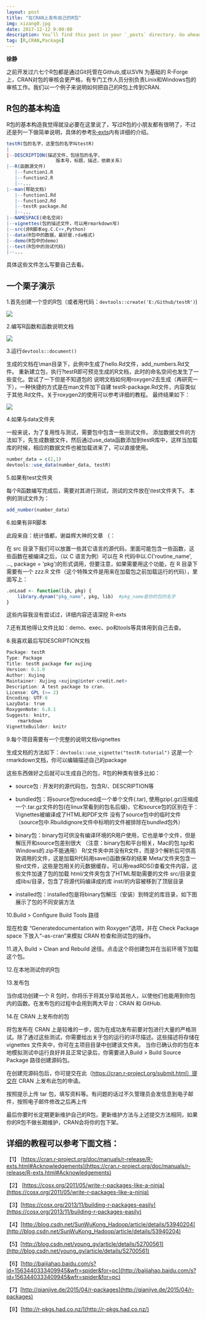 ```yaml
---
layout: post
title: "在CRAN上发布自己的R包"
img: xizang0.jpg 
date: 2017-12-12 9:00:00 
description: You’ll find this post in your `_posts` directory. Go ahead and edit it and re-build the site to see your changes. # Add post description (optional)
tag: [R,CRAN,Package]
---
```


**徐静**

之前开发过六七个R包都是通过Git托管在Github,或以SVN 为基础的 R-Forge 上，CRAN对包的审核会更严格，有专门工作人员分别负责Linix和Windows包的审核工作。我们以一个例子来说明如何把自己的R包上传到CRAN.

## R包的基本构造

R包的基本构造我觉得就没必要在这里说了，写过R包的小朋友都有很明了，不过还是列一下做简单说明，具体的参考[R-exts](https://cloud.r-project.org/)内有详细的介绍。

```r
testR(包的名字，这里包的名字叫testR)
|
|--DESCRIPTION(描述文件，包括包的名字，
                  版本号，标题，描述，依赖关系)
|--R(函数源文件)
   |--function1.R
   |--function2.R
   |--...
|--man(帮助文档)
   |--function1.Rd
   |--function2.Rd
   |--testR-package.Rd
   |--...
|--NAMESPACE(命名空间)
|--vignettes(包的描述文件，可以用rmarkdown写)
|--src(非R脚本eg.C.C++,Python)
|--data(R包中的数据，最好是.rda格式)
|--demo(R包中的demo)
|--test(R包中的测试代码)
|--...
```

具体这些文件怎么写要自己去看。

## 一个栗子演示

1.首先创建一个空的R包（或者用代码：`devtools::create('E:/Github/testR')`)

![]({{site.url}}/assets/bowen19/output1.png)

2.编写R函数和函数说明文档

![]({{site.url}}/assets/bowen19/output2.png)

3.运行`devtools::document()`

生成的文档在\man目录下，此例中生成了hello.Rd文件，add_numbers.Rd文件。 
重新建立包，执行?testR即可预览生成的R文档，此时的命名空间也发生了一些变化。尝试了一下但是不知道包的
说明文档如何用roxygen2去生成（再研究一下），一种快捷的方式是在man文件加下自建
testR-package.Rd文件，内容类似于其他.Rd文件。关于roxygen2的使用可以参考详细的教程。
最终结果如下：

![]({{site.url}}/assets/bowen19/output3.png)

4.如果与data文件夹

一般来说，为了复用性与测试，需要包中包含一些测试文件。 
添加数据文件的方法如下，先生成数据文件，然后通过use_data函数添加到testR库中，这样当加载库的时候，相应的数据文件也被加载进来了，可以直接使用。

```r
number_data = c(2,1)
devtools::use_data(number_data, testR)
```

5.如果有test文件夹

每个R函数编写完成后，需要对其进行测试，测试的文件放在\test文件夹下。 
本例的测试文件为：

```r
add_number(number_data)
```

6.如果有非R脚本

此段来自：统计值都，谢益辉大神的文章 （：

在 src 目录下我们可以放置一些其它语言的源代码，里面可能包含一些函数，这些函数在被编译之后，（以 C 语言为例）可以在 R 代码中以.C('routine_name', ..., package = 'pkg')的形式调用，但要注意，如果需要用这个功能，在 R 目录下需要有一个 zzz.R 文件（这个特殊文件是用来在加载包之前加载运行的代码），里面写上：

```r
.onLoad <- function(lib, pkg) {
    library.dynam("pkg_name", pkg, lib)  #pkg_name是你的包的名字
}
```
这些内容我没有尝试过，详细内容还请深挖 R-exts

7.还有其他得让文件比如：demo、exec、po和tools等具体用到自己去查。

8.我喜欢最后写DESCRIPTION文档

```r
Package: testR
Type: Package
Title: testR package for xujing
Version: 0.1.0
Author: Xujing
Maintainer: Xujing <xujing@inter-credit.net>
Description: A test package to cran.
License: GPL (>= 2)
Encoding: UTF-8
LazyData: true
RoxygenNote: 6.0.1
Suggests: knitr,
    rmarkdown
VignetteBuilder: knitr
```
9.每个项目需要有一个完整的说明文档vignettes

生成文档的方法如下：`devtools::use_vignette("testR-tutorial")`
这是一个rmarkdown文档，你可以编辑描述自己的package

这些东西做好之后就可以生成自己的包，R包的种类有很多比如：

+ source包 :  开发时的源代码包，包含R/、DESCRIPTION等

+ bundled包：将source包reduced成一个单个文件(.tar), 使用gzip(.gz)压缩成一个.tar.gz文件的包(在linux常看到的包名后缀)，它和source包的区别在于：
Vignettes被编译成了HTML和PDF文件
没有了source包中的临时文件 （source包中.Rbuildignore文件中标明的文件被排除在bundled包外）

+ binary包：binary包可供没有编译环境的R用户使用，它也是单个文件，但是解压开和source包差别很大 （注意：binary包和平台相关，Mac的包.tgz和Windows的.zip不能通用）
R/文件夹中并没有R文件，而是3个解析后可供高效调用的文件，这是加载R代码用save()函数保存的结果
Meta/文件夹包含一些rd文件，这些是包相关的元数据缓存，可以用readRDS()查看文件内容，这些文件加速了包的加载
html/文件夹包含了HTML帮助需要的文件
src/目录变成libs/目录，包含了将源代码编译成的库
inst/的内容被移到了顶层目录

+ installed包：installed包是将binary包解压（安装）到特定的库目录，如下图展示了包的不同安装方法

10.Build > Configure Build Tools 路径

现在检查 “Generatedocumentation with Roxygen”选项，并在 Check Package space 下放入“–as-cran”来模拟 CRAN 检查和测试包的操作。

11.进入 Build > Clean and Rebuild 途径。点击这个将创建包并在当前环境下加载这个包。

12.在本地测试你的R包

13.发布包

当你成功创建一个 R 包时，你将乐于将其分享给其他人，以使他们也能用到你包内的函数。在发布包的过程中会用到两大平台：CRAN 和 GitHub.

14.在 CRAN 上发布你的包

将包发布在 CRAN 上是较难的一步，因为在成功发布前要对包进行大量的严格测试。除了通过这些测试，你需要给出关于包的运行的详尽描述。这些描述将存储在 vignettes 文件夹中，你可在主项目目录中创建该文件夹。
当你已确认你的包在本地模拟测试中运行良好并且正常记录后，你需要进入Build > Build Source Package 路径创建源码包。

在创建完源码包后，你可提交在此（https://cran.r-project.org/submit.html）提交在 CRAN 上发布此包的申请。

按照提示上传 tar 包，填写资料等。有问题的话过不久管理员会发信息到电子邮件，按照电子邮件修改之后再上传

最后你要时长定期更新维护自己的R包，更新维护方法与上述提交方法相同，如果你的R包不做长期维护，CRAN会将你的包下架。


## 详细的教程可以参考下面文档：

【1】 [https://cran.r-project.org/doc/manuals/r-release/R-exts.html#Acknowledgements](https://cran.r-project.org/doc/manuals/r-release/R-exts.html#Acknowledgements)

【2】 [https://cosx.org/2011/05/write-r-packages-like-a-ninja](https://cosx.org/2011/05/write-r-packages-like-a-ninja)

【3】[https://cosx.org/2013/11/building-r-packages-easily](https://cosx.org/2013/11/building-r-packages-easily)

【4】[http://blog.csdn.net/SunWuKong_Hadoop/article/details/53940204](http://blog.csdn.net/SunWuKong_Hadoop/article/details/53940204)

【5】[http://blog.csdn.net/young_gy/article/details/52700561](http://blog.csdn.net/young_gy/article/details/52700561)

【6】[http://baijiahao.baidu.com/s?id=1563440333409945&wfr=spider&for=pc](http://baijiahao.baidu.com/s?id=1563440333409945&wfr=spider&for=pc)

【7】[http://qianjiye.de/2015/04/r-packages](http://qianjiye.de/2015/04/r-packages)

【8】[http://r-pkgs.had.co.nz/](http://r-pkgs.had.co.nz/)

